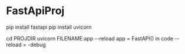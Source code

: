# FastApiProj
pip install fastapi
pip install uvicorn

cd PROJDIR
uvicorn FILENAME:app --reload
app = FastAPI() in code
--reload = -debug
